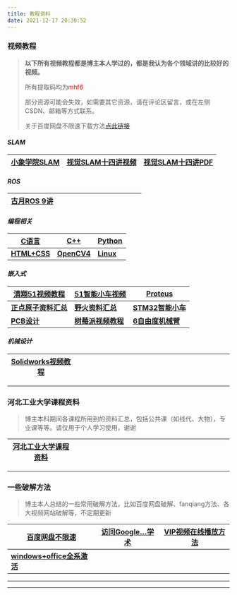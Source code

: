 ```yaml
---
title: 教程资料
date: 2021-12-17 20:30:52
---
```




### 视频教程

> **以下所有视频教程都是博主本人学过的，都是我认为各个领域讲的比较好的视频。**
>
> 所有提取码均为<font color='#FF0000'>mhf6</font>
>
> 部分资源可能会失效，如需要其它资源，请在评论区留言，或在左侧CSDN、邮箱等方式联系。
>
> 关于百度网盘不限速下载方法[点此链接](https://www.mahaofei.com/1946/02/14/000-00-baiducloud/)

#### *SLAM*

| **[小象学院SLAM](https://pan.baidu.com/s/1kq7qQKGMKjN6PYt263OtVg)** | **[视觉SLAM十四讲视频](https://www.bilibili.com/video/BV16t411g7FR)** | **[视觉SLAM十四讲PDF](https://pan.baidu.com/s/1-LbXQ8472sJQ9K0l1i2M_g)** |
| ------------------------------------------------------------ | ------------------------------------------------------------ | ------------------------------------------------------------ |

#### *ROS*

| [古月ROS 9讲](https://pan.baidu.com/s/1_9m4VZvhDYq8Gqz6GPuOSw) | &emsp;&emsp;&emsp;&emsp;&emsp; | &emsp;&emsp;&emsp;&emsp;&emsp; |
| ------------------------------------------------------------ | ------------------------------ | ------------------------------ |

#### *编程相关*

| [C语言](https://www.bilibili.com/video/BV1os411h77o)        | [C++](https://www.bilibili.com/video/BV1et411b73Z)         | [Python](https://www.bilibili.com/video/BV1xs411Q799)    |
| ----------------------------------------------------------- | ---------------------------------------------------------- | -------------------------------------------------------- |
| **[HTML+CSS](https://www.bilibili.com/video/BV14J4114768)** | **[OpenCV4](https://www.bilibili.com/video/BV1i54y1m7tw)** | **[Linux](https://www.bilibili.com/video/BV1mW411i7Qf)** |

#### *嵌入式*

| [清翔51视频教程](https://pan.baidu.com/s/1PflVdStDEXfX6__Q5k-teg) | [51智能小车视频](https://pan.baidu.com/s/1dqSoNxr-qOFOEozpagOLxA) | [Proteus](https://www.bilibili.com/video/BV1WW411g7MB)       |
| ------------------------------------------------------------ | ------------------------------------------------------------ | ------------------------------------------------------------ |
| **[正点原子资料汇总](http://www.openedv.com/docs/)**         | **[野火资料汇总](http://doc.embedfire.com/products/link/zh/latest/index.html)** | **[STM32智能小车](https://pan.baidu.com/s/12RiPfF50RSRCHseoB5t93Q)** |
| **[PCB设计](https://www.bilibili.com/video/BV1pt411p7jg)**   | **[树莓派视频教程](https://www.bilibili.com/video/BV1bt411c7fC)** | **[6自由度机械臂](https://pan.baidu.com/s/1zsnmA84rHyA8-e_pUATz0A)** |

#### *机械设计*

| [Solidworks视频教程](https://pan.baidu.com/s/15TUYx9kD62QGI1yttIYXwg) | &emsp;&emsp;&emsp;&emsp;&emsp;&emsp;&emsp;&emsp;&emsp;&emsp; | &emsp;&emsp;&emsp;&emsp;&emsp;&emsp;&emsp;&emsp;&emsp;&emsp; |
| ------------------------------------------------------------ | ------------------------------------------------------------ | ------------------------------------------------------------ |



---

### 河北工业大学课程资料

> 博主本科期间各课程所用到的资料汇总，包括公共课（如线代、大物），专业课等等。请仅用于个人学习使用，谢谢

| [河北工业大学课程资料](https://www.mahaofei.com/04_essays/01_experience/02_hebut/) | &emsp;&emsp;&emsp;&emsp;&emsp;&emsp;&emsp;&emsp;&emsp;&emsp; | &emsp;&emsp;&emsp;&emsp;&emsp;&emsp;&emsp;&emsp;&emsp;&emsp; |
| ------------------------------------------------------------ | ------------------------------------------------------------ | ------------------------------------------------------------ |



---



### 一些破解方法

> 博主本人总结的一些常用破解方法，比如百度网盘破解、fanqiang方法、各大视频网站破解等，不定期更新

| [百度网盘不限速](https://www.mahaofei.com/100_skills/00_crack/02_baiducloud/) | [访问Google…学术](https://www.mahaofei.com/00_skills/00_crack/03_findpaper/) | [VIP视频在线播放方法](https://www.mahaofei.com/00_skills/00_crack/04_vip/) |
| ------------------------------------------------------------ | ------------------------------------------------------------ | ------------------------------------------------------------ |
| **[windows+office全系激活](https://www.mahaofei.com/00_skills/00_crack/01_win_office/)** |                                                              |                                                              |



----

----




